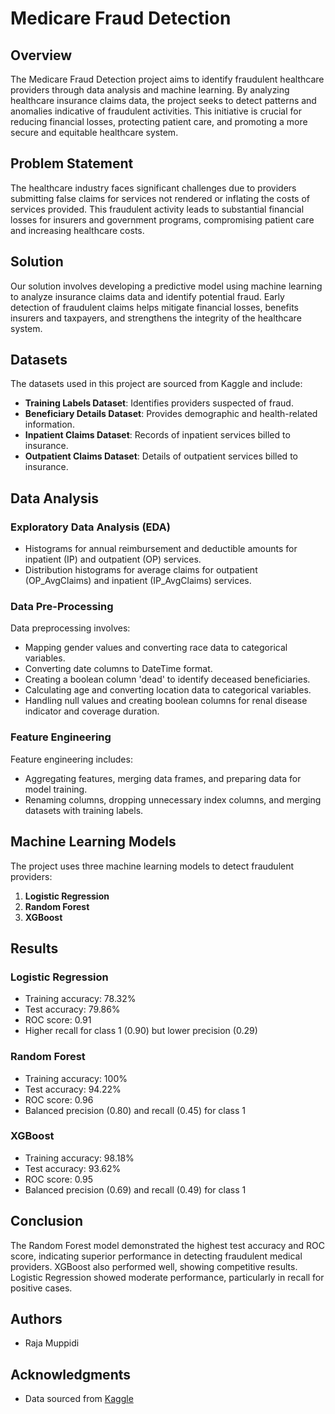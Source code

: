 # Medicare Fraud Detection

## Overview

The Medicare Fraud Detection project aims to identify fraudulent healthcare providers through data analysis and machine learning. By analyzing healthcare insurance claims data, the project seeks to detect patterns and anomalies indicative of fraudulent activities. This initiative is crucial for reducing financial losses, protecting patient care, and promoting a more secure and equitable healthcare system.

## Problem Statement

The healthcare industry faces significant challenges due to providers submitting false claims for services not rendered or inflating the costs of services provided. This fraudulent activity leads to substantial financial losses for insurers and government programs, compromising patient care and increasing healthcare costs.

## Solution

Our solution involves developing a predictive model using machine learning to analyze insurance claims data and identify potential fraud. Early detection of fraudulent claims helps mitigate financial losses, benefits insurers and taxpayers, and strengthens the integrity of the healthcare system.

## Datasets

The datasets used in this project are sourced from Kaggle and include:

- **Training Labels Dataset**: Identifies providers suspected of fraud.
- **Beneficiary Details Dataset**: Provides demographic and health-related information.
- **Inpatient Claims Dataset**: Records of inpatient services billed to insurance.
- **Outpatient Claims Dataset**: Details of outpatient services billed to insurance.

## Data Analysis

### Exploratory Data Analysis (EDA)

- Histograms for annual reimbursement and deductible amounts for inpatient (IP) and outpatient (OP) services.
- Distribution histograms for average claims for outpatient (OP_AvgClaims) and inpatient (IP_AvgClaims) services.

### Data Pre-Processing

Data preprocessing involves:

- Mapping gender values and converting race data to categorical variables.
- Converting date columns to DateTime format.
- Creating a boolean column 'dead' to identify deceased beneficiaries.
- Calculating age and converting location data to categorical variables.
- Handling null values and creating boolean columns for renal disease indicator and coverage duration.

### Feature Engineering

Feature engineering includes:

- Aggregating features, merging data frames, and preparing data for model training.
- Renaming columns, dropping unnecessary index columns, and merging datasets with training labels.

## Machine Learning Models

The project uses three machine learning models to detect fraudulent providers:

1. **Logistic Regression**
2. **Random Forest**
3. **XGBoost**

## Results

### Logistic Regression

- Training accuracy: 78.32%
- Test accuracy: 79.86%
- ROC score: 0.91
- Higher recall for class 1 (0.90) but lower precision (0.29)

### Random Forest

- Training accuracy: 100%
- Test accuracy: 94.22%
- ROC score: 0.96
- Balanced precision (0.80) and recall (0.45) for class 1

### XGBoost

- Training accuracy: 98.18%
- Test accuracy: 93.62%
- ROC score: 0.95
- Balanced precision (0.69) and recall (0.49) for class 1

## Conclusion

The Random Forest model demonstrated the highest test accuracy and ROC score, indicating superior performance in detecting fraudulent medical providers. XGBoost also performed well, showing competitive results. Logistic Regression showed moderate performance, particularly in recall for positive cases.

## Authors

- Raja Muppidi


## Acknowledgments

- Data sourced from [Kaggle](https://www.kaggle.com/)
